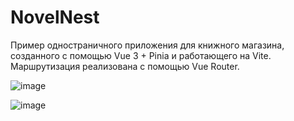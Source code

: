 # NovelNest

Пример одностраничного приложения для книжного магазина, созданного с помощью Vue 3 + Pinia и работающего на Vite. Маршрутизация реализована с помощью Vue Router.

![image](https://github.com/M-1liya/LabWeb4/assets/114402298/c1b2ec0d-7a6c-413b-beca-a9d9cc92155d)

![image](https://github.com/M-1liya/LabWeb4/assets/114402298/5dd7cea6-8c0f-42dc-ade2-8ef7c5eb708c)
